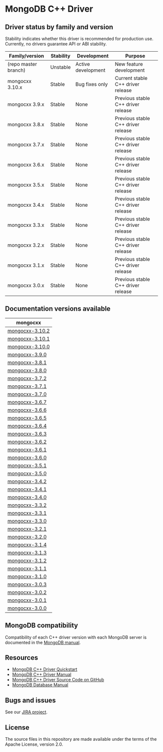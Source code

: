 # MongoDB C++ Driver

## Driver status by family and version

Stability indicates whether this driver is recommended for production use.
Currently, no drivers guarantee API or ABI stability.

| Family/version       | Stability | Development        | Purpose                            |
| -------------------- | --------- | ------------------ | ---------------------------------- |
| (repo master branch) | Unstable  | Active development | New feature development            |
| mongocxx 3.10.x      | Stable    | Bug fixes only     | Current stable C++ driver release  |
| mongocxx 3.9.x       | Stable    | None               | Previous stable C++ driver release  |
| mongocxx 3.8.x       | Stable    | None               | Previous stable C++ driver release |
| mongocxx 3.7.x       | Stable    | None               | Previous stable C++ driver release |
| mongocxx 3.6.x       | Stable    | None               | Previous stable C++ driver release |
| mongocxx 3.5.x       | Stable    | None               | Previous stable C++ driver release |
| mongocxx 3.4.x       | Stable    | None               | Previous stable C++ driver release |
| mongocxx 3.3.x       | Stable    | None               | Previous stable C++ driver release |
| mongocxx 3.2.x       | Stable    | None               | Previous stable C++ driver release |
| mongocxx 3.1.x       | Stable    | None               | Previous stable C++ driver release |
| mongocxx 3.0.x       | Stable    | None               | Previous stable C++ driver release |

## Documentation versions available

| mongocxx                             |
| ------------------------------------ |
| [mongocxx-3.10.2](../mongocxx-3.10.2)|
| [mongocxx-3.10.1](../mongocxx-3.10.1)|
| [mongocxx-3.10.0](../mongocxx-3.10.0)|
| [mongocxx-3.9.0](../mongocxx-3.9.0)  |
| [mongocxx-3.8.1](../mongocxx-3.8.1)  |
| [mongocxx-3.8.0](../mongocxx-3.8.0)  |
| [mongocxx-3.7.2](../mongocxx-3.7.2)  |
| [mongocxx-3.7.1](../mongocxx-3.7.1)  |
| [mongocxx-3.7.0](../mongocxx-3.7.0)  |
| [mongocxx-3.6.7](../mongocxx-3.6.7)  |
| [mongocxx-3.6.6](../mongocxx-3.6.6)  |
| [mongocxx-3.6.5](../mongocxx-3.6.5)  |
| [mongocxx-3.6.4](../mongocxx-3.6.4)  |
| [mongocxx-3.6.3](../mongocxx-3.6.3)  |
| [mongocxx-3.6.2](../mongocxx-3.6.2)  |
| [mongocxx-3.6.1](../mongocxx-3.6.1)  |
| [mongocxx-3.6.0](../mongocxx-3.6.0)  |
| [mongocxx-3.5.1](../mongocxx-3.5.1)  |
| [mongocxx-3.5.0](../mongocxx-3.5.0)  |
| [mongocxx-3.4.2](../mongocxx-3.4.2)  |
| [mongocxx-3.4.1](../mongocxx-3.4.1)  |
| [mongocxx-3.4.0](../mongocxx-3.4.0)  |
| [mongocxx-3.3.2](../mongocxx-3.3.2)  |
| [mongocxx-3.3.1](../mongocxx-3.3.1)  |
| [mongocxx-3.3.0](../mongocxx-3.3.0)  |
| [mongocxx-3.2.1](../mongocxx-3.2.1)  |
| [mongocxx-3.2.0](../mongocxx-3.2.0)  |
| [mongocxx-3.1.4](../mongocxx-3.1.4/) |
| [mongocxx-3.1.3](../mongocxx-3.1.3/) |
| [mongocxx-3.1.2](../mongocxx-3.1.2/) |
| [mongocxx-3.1.1](../mongocxx-3.1.1/) |
| [mongocxx-3.1.0](../mongocxx-3.1.0/) |
| [mongocxx-3.0.3](../mongocxx-3.0.3/) |
| [mongocxx-3.0.2](../mongocxx-3.0.2/) |
| [mongocxx-3.0.1](../mongocxx-3.0.1/) |
| [mongocxx-3.0.0](../mongocxx-3.0.0/) |

## MongoDB compatibility

Compatibility of each C++ driver version with each MongoDB server is documented in the [MongoDB manual](https://www.mongodb.com/docs/drivers/cxx#mongodb-compatibility).

## Resources

* [MongoDB C++ Driver Quickstart](https://www.mongodb.com/docs/languages/cpp/drivers/current/tutorial/)
* [MongoDB C++ Driver Manual](https://www.mongodb.com/docs/languages/cpp/drivers/current/)
* [MongoDB C++ Driver Source Code on GitHub](https://github.com/mongodb/mongo-cxx-driver)
* [MongoDB Database Manual](https://www.mongodb.com/docs/manual/)

## Bugs and issues

See our [JIRA project](https://jira.mongodb.com/browse/CXX).

## License

The source files in this repository are made available under the terms of
the Apache License, version 2.0.

